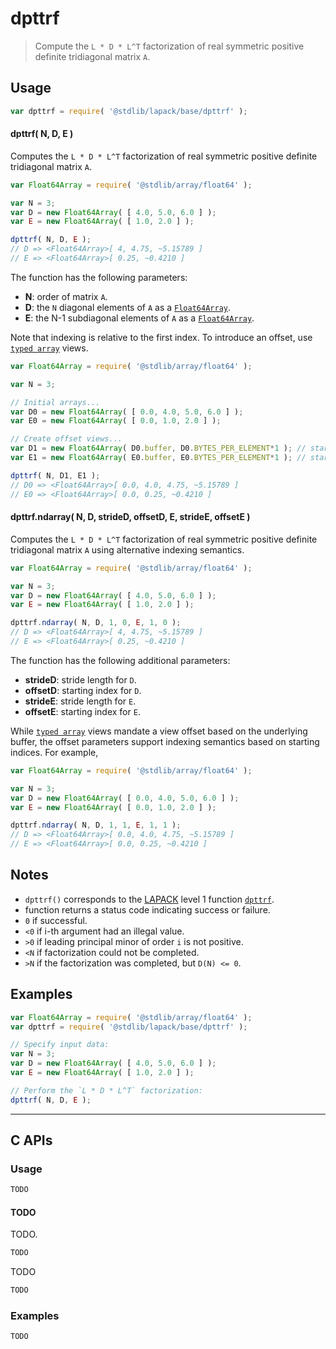 <!--

@license Apache-2.0

Copyright (c) 2024 The Stdlib Authors.

Licensed under the Apache License, Version 2.0 (the "License");
you may not use this file except in compliance with the License.
You may obtain a copy of the License at

   http://www.apache.org/licenses/LICENSE-2.0

Unless required by applicable law or agreed to in writing, software
distributed under the License is distributed on an "AS IS" BASIS,
WITHOUT WARRANTIES OR CONDITIONS OF ANY KIND, either express or implied.
See the License for the specific language governing permissions and
limitations under the License.

-->

# dpttrf

> Compute the `L * D * L^T` factorization of real symmetric positive definite tridiagonal matrix `A`.

<section class = "usage">

## Usage

```javascript
var dpttrf = require( '@stdlib/lapack/base/dpttrf' );
```

#### dpttrf( N, D, E )

Computes the `L * D * L^T` factorization of real symmetric positive definite tridiagonal matrix `A`.

```javascript
var Float64Array = require( '@stdlib/array/float64' );

var N = 3;
var D = new Float64Array( [ 4.0, 5.0, 6.0 ] );
var E = new Float64Array( [ 1.0, 2.0 ] );

dpttrf( N, D, E );
// D => <Float64Array>[ 4, 4.75, ~5.15789 ]
// E => <Float64Array>[ 0.25, ~0.4210 ]
```

The function has the following parameters:

-   **N**: order of matrix `A`.
-   **D**: the `N` diagonal elements of `A` as a [`Float64Array`][mdn-float64array].
-   **E**: the N-1 subdiagonal elements of `A` as a [`Float64Array`][mdn-float64array].

Note that indexing is relative to the first index. To introduce an offset, use [`typed array`][mdn-typed-array] views.

<!-- eslint-disable stdlib/capitalized-comments -->

```javascript
var Float64Array = require( '@stdlib/array/float64' );

var N = 3;

// Initial arrays...
var D0 = new Float64Array( [ 0.0, 4.0, 5.0, 6.0 ] );
var E0 = new Float64Array( [ 0.0, 1.0, 2.0 ] );

// Create offset views...
var D1 = new Float64Array( D0.buffer, D0.BYTES_PER_ELEMENT*1 ); // start at 1st element
var E1 = new Float64Array( E0.buffer, E0.BYTES_PER_ELEMENT*1 ); // start at 1st element

dpttrf( N, D1, E1 );
// D0 => <Float64Array>[ 0.0, 4.0, 4.75, ~5.15789 ]
// E0 => <Float64Array>[ 0.0, 0.25, ~0.4210 ]
```

#### dpttrf.ndarray( N, D, strideD, offsetD, E, strideE, offsetE )

Computes the `L * D * L^T` factorization of real symmetric positive definite tridiagonal matrix `A` using alternative indexing semantics.

```javascript
var Float64Array = require( '@stdlib/array/float64' );

var N = 3;
var D = new Float64Array( [ 4.0, 5.0, 6.0 ] );
var E = new Float64Array( [ 1.0, 2.0 ] );

dpttrf.ndarray( N, D, 1, 0, E, 1, 0 );
// D => <Float64Array>[ 4, 4.75, ~5.15789 ]
// E => <Float64Array>[ 0.25, ~0.4210 ]
```

The function has the following additional parameters:

-   **strideD**: stride length for `D`.
-   **offsetD**:  starting index for `D`.
-   **strideE**: stride length for `E`.
-   **offsetE**:  starting index for `E`.

While [`typed array`][mdn-typed-array] views mandate a view offset based on the underlying buffer, the offset parameters support indexing semantics based on starting indices. For example,

<!-- eslint-disable max-len -->

```javascript
var Float64Array = require( '@stdlib/array/float64' );

var N = 3;
var D = new Float64Array( [ 0.0, 4.0, 5.0, 6.0 ] );
var E = new Float64Array( [ 0.0, 1.0, 2.0 ] );

dpttrf.ndarray( N, D, 1, 1, E, 1, 1 );
// D => <Float64Array>[ 0.0, 4.0, 4.75, ~5.15789 ]
// E => <Float64Array>[ 0.0, 0.25, ~0.4210 ]
```

</section>

<!-- /.usage -->

<section class="notes">

## Notes

-   `dpttrf()` corresponds to the [LAPACK][LAPACK] level 1 function [`dpttrf`][dpttrf].
-   function returns a status code indicating success or failure.
-   `0` if successful.
-   `<0` if i-th argument had an illegal value.
-   `>0` if leading principal minor of order `i` is not positive.
-   `<N` if factorization could not be completed.
-   `>N` if the factorization was completed, but `D(N) <= 0`.

</section>

<!-- /.notes -->

<section class="examples">

## Examples

<!-- eslint no-undef: "error" -->

```javascript
var Float64Array = require( '@stdlib/array/float64' );
var dpttrf = require( '@stdlib/lapack/base/dpttrf' );

// Specify input data:
var N = 3;
var D = new Float64Array( [ 4.0, 5.0, 6.0 ] );
var E = new Float64Array( [ 1.0, 2.0 ] );

// Perform the `L * D * L^T` factorization:
dpttrf( N, D, E );
```

</section>

<!-- /.examples -->

<!-- C interface documentation. -->

* * *

<section class="c">

## C APIs

<!-- Section to include introductory text. Make sure to keep an empty line after the intro `section` element and another before the `/section` close. -->

<section class="intro">

</section>

<!-- /.intro -->

<!-- C usage documentation. -->

<section class="usage">

### Usage

```c
TODO
```

#### TODO

TODO.

```c
TODO
```

TODO

```c
TODO
```

</section>

<!-- /.usage -->

<!-- C API usage notes. Make sure to keep an empty line after the `section` element and another before the `/section` close. -->

<section class="notes">

</section>

<!-- /.notes -->

<!-- C API usage examples. -->

<section class="examples">

### Examples

```c
TODO
```

</section>

<!-- /.examples -->

</section>

<!-- /.c -->

<!-- Section for related `stdlib` packages. Do not manually edit this section, as it is automatically populated. -->

<section class="related">

</section>

<!-- /.related -->

<!-- Section for all links. Make sure to keep an empty line after the `section` element and another before the `/section` close. -->

<section class="links">

[lapack]: https://www.netlib.org/lapack/explore-html/

[dpttrf]: https://www.netlib.org/lapack/explore-html/d4/d2c/group__pttrf_ga8f112041da2b9b443f8761a1eaaf15b6.html#ga8f112041da2b9b443f8761a1eaaf15b6

[mdn-float64array]: https://developer.mozilla.org/en-US/docs/Web/JavaScript/Reference/Global_Objects/Float64Array

[mdn-typed-array]: https://developer.mozilla.org/en-US/docs/Web/JavaScript/Reference/Global_Objects/TypedArray

</section>

<!-- /.links -->
